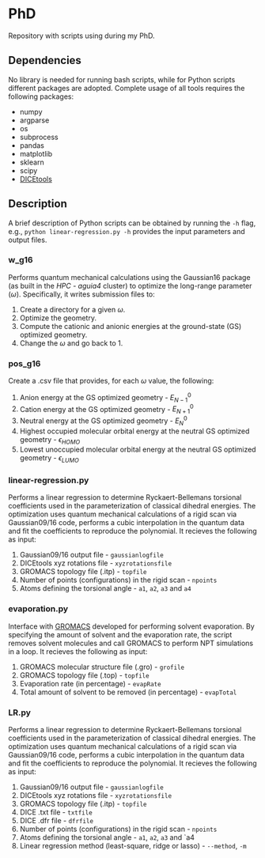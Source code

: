 # PhD

Repository with scripts using during my PhD.

## Dependencies

No library is needed for running bash scripts, while for Python scripts different packages are adopted. Complete usage of all tools requires the following packages:

* numpy
* argparse
* os
* subprocess
* pandas
* matplotlib
* sklearn
* scipy
* [DICEtools](https://github.com/hmcezar/dicetools)

## Description

A brief description of Python scripts can be obtained by running the `-h` flag, e.g., `python linear-regression.py -h` provides the input parameters and output files.

### w_g16 

Performs quantum mechanical calculations using the Gaussian16 package (as built in the *HPC - aguia4* cluster) to optimize the long-range parameter $(\omega)$. Specifically, it writes submission files to:

1. Create a directory for a given $\omega$. 
2. Optimize the geometry.
3. Compute the cationic and anionic energies at the ground-state (GS) optimized geometry.
4. Change the $\omega$ and go back to 1.

### pos_g16

Create a .csv file that provides, for each $\omega$ value, the following:

1. Anion energy at the GS optimized geometry - $E_{N-1}^0$
2. Cation energy at the GS optimized geometry - $E_{N+1}^0$
3. Neutral energy at the GS optimized geometry - $E_N^0$
4. Highest occupied molecular orbital energy at the neutral GS optimized geometry - $\epsilon_{HOMO}$
5. Lowest unoccupied molecular orbital energy at the neutral GS optimized geometry - $\epsilon_{LUMO}$

### linear-regression.py

Performs a linear regression to determine Ryckaert-Bellemans torsional coefficients used in the parameterization of classical dihedral energies. The optimization uses quantum mechanical calculations of a rigid scan via Gaussian09/16 code, performs a cubic interpolation in the quantum data and fit the coefficients to reproduce the polynomial. It recieves the following as input:

1. Gaussian09/16 output file - `gaussianlogfile`
2. DICEtools xyz rotations file - `xyzrotationsfile`
3. GROMACS topology file (.itp) - `topfile`
4. Number of points (configurations) in the rigid scan - `npoints`
5. Atoms defining the torsional angle - `a1`, `a2`, `a3` and `a4`

### evaporation.py

Interface with [GROMACS](https://www.gromacs.org/) developed for performing solvent evaporation. By specifying the amount of solvent and the evaporation rate, the script removes solvent molecules and call GROMACS to perform NPT simulations in a loop. It recieves the following as input:

1. GROMACS molecular structure file (.gro) - `grofile`
2. GROMACS topology file (.top) - `topfile`
3. Evaporation rate (in percentage) - `evapRate`
4. Total amount of solvent to be removed (in percentage) - `evapTotal`

### LR.py

Performs a linear regression to determine Ryckaert-Bellemans torsional coefficients used in the parameterization of classical dihedral energies. The optimization uses quantum mechanical calculations of a rigid scan via Gaussian09/16 code, performs a cubic interpolation in the quantum data and fit the coefficients to reproduce the polynomial. It recieves the following as input:

1. Gaussian09/16 output file - `gaussianlogfile`
2. DICEtools xyz rotations file - `xyzrotationsfile`
3. GROMACS topology file (.itp) - `topfile`
4. DICE .txt file - `txtfile`
5. DICE .dfr file - `dfrfile`
6. Number of points (configurations) in the rigid scan - `npoints`
7. Atoms defining the torsional angle - `a1`, `a2`, `a3` and `a4
8. Linear regression method (least-square, ridge or lasso) - `--method`, `-m`
